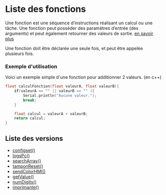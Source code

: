 # Liste des fonctions
Une fonction est une séquence d’instructions réalisant un calcul ou une tâche. Une fonction peut posséder des paramètres d’entrée (des arguments) et peut également retourner des valeurs de sortie. [en savoir plus](https://arduino.blaisepascal.fr/les-fonctions/#:~:text=Une%20fonction%20est%20une%20s%C3%A9quence,peut%20%C3%AAtre%20appel%C3%A9e%20plusieurs%20fois.)

Une fonction doit être déclarée une seule fois, et peut être appelée plusieurs fois.

### Exemple d'utilisation
Voici un exemple simple d'une fonction pour additionner 2 valeurs. (en c++)
```cpp
float calculFonction(float valeurA, float valeurB){
    if(valeurA == "" || valeurB == "" ){
        Serial.println("Aucune valeur.");
        break;
    }

    float calcul = valeurA + valeurB;
    return calcul;
}
```

## Liste des versions

- [configset()](/functions/configset) <Badge type="tip" text="^1.1.8" />
- [logsPc()](/functions/logspc) <Badge type="danger" text="< 1.1.24-alpha" />
- [searchArray()](/functions/searchArray) <Badge type="tip" text="^1.1.28" />
- [tamponReset()](/functions/tamponReset) <Badge type="tip" text="^1.1.30" />
- [sendColorHMI()](/functions/sendColorHMI) <Badge type="tip" text="^1.1.31"/>
- [getValue()](/functions/getValue) <Badge type="tip" text="^1.1.31" />
- [numDigits()](/functions/numDigits) <Badge type="tip" text="^1.1.31" />
- [imprimante()](/functions/imprimante) <Badge type="tip" text="^1.1.35" />